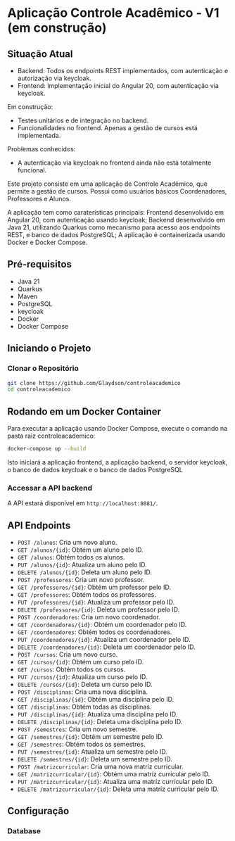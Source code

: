 # Aplicação Controle Acadêmico - V1 (em construção)

## Situação Atual
- Backend: Todos os endpoints REST implementados, com autenticação e autorização via keycloak.
- Frontend: Implementação inicial do Angular 20, com autenticação via keycloak.

Em construção:
- Testes unitários e de integração no backend.
- Funcionalidades no frontend. Apenas a gestão de cursos está implementada.

Problemas conhecidos:
- A autenticação via keycloak no frontend ainda não está totalmente funcional.

Este projeto consiste em uma aplicação de Controle Acadêmico, que permite a gestão de cursos. Possui como usuários básicos 
Coordenadores, Professores e Alunos. 

A aplicação tem como caraterísticas principais:
Frontend desenvolvido em Angular 20, com autenticação usando keycloak;
Backend desenvolvido em Java 21, utilizando Quarkus como mecanismo para acesso aos endpoints REST, e banco de dados PostgreSQL;
A aplicação é containerizada usando Docker e Docker Compose.

## Pré-requisitos

- Java 21
- Quarkus
- Maven
- PostgreSQL
- keycloak
- Docker
- Docker Compose

## Iniciando o Projeto

### Clonar o Repositório 

```sh
git clone https://github.com/Glaydson/controleacademico
cd controleacademico
```

## Rodando em um Docker Container

Para executar a aplicação usando Docker Compose, execute o comando na pasta raiz controleacademico:

```sh
docker-compose up --build
```
Isto iniciará a aplicação frontend, a aplicação backend, o servidor keycloak, o banco de dados keycloak e o banco de dados PostgreSQL

### Accessar a API backend

A API estará disponível em `http://localhost:8081/`.

## API Endpoints

- `POST /alunos`: Cria um novo aluno.
- `GET /alunos/{id}`: Obtém um aluno pelo ID.
- `GET /alunos`: Obtém todos os alunos.
- `PUT /alunos/{id}`: Atualiza um aluno pelo ID.
- `DELETE /alunos/{id}`: Deleta um aluno pelo ID.
- `POST /professores`: Cria um novo professor.
- `GET /professores/{id}`: Obtém um professor pelo ID.
- `GET /professores`: Obtém todos os professores.
- `PUT /professores/{id}`: Atualiza um professor pelo ID.
- `DELETE /professores/{id}`: Deleta um professor pelo ID.
- `POST /coordenadores`: Cria um novo coordenador.
- `GET /coordenadores/{id}`: Obtém um coordenador pelo ID.
- `GET /coordenadores`: Obtém todos os coordenadores.
- `PUT /coordenadores/{id}`: Atualiza um coordenador pelo ID.
- `DELETE /coordenadores/{id}`: Deleta um coordenador pelo ID.
- `POST /cursos`: Cria um novo curso.
- `GET /cursos/{id}`: Obtém um curso pelo ID.
- `GET /cursos`: Obtém todos os cursos.
- `PUT /cursos/{id}`: Atualiza um curso pelo ID.
- `DELETE /cursos/{id}`: Deleta um curso pelo ID.
- `POST /disciplinas`: Cria uma nova disciplina.
- `GET /disciplinas/{id}`: Obtém uma disciplina pelo ID.
- `GET /disciplinas`: Obtém todas as disciplinas.
- `PUT /disciplinas/{id}`: Atualiza uma disciplina pelo ID.
- `DELETE /disciplinas/{id}`: Deleta uma disciplina pelo ID.
- `POST /semestres`: Cria um novo semestre.
- `GET /semestres/{id}`: Obtém um semestre pelo ID.
- `GET /semestres`: Obtém todos os semestres.
- `PUT /semestres/{id}`: Atualiza um semestre pelo ID.
- `DELETE /semestres/{id}`: Deleta um semestre pelo ID.
- `POST /matrizcurricular`: Cria uma nova matríz curricular.
- `GET /matrizcurricular/{id}`: Obtém uma matríz curricular pelo ID.
- `PUT /matrizcurricular/{id}`: Atualiza uma matríz curricular pelo ID.
- `DELETE /matrizcurricular/{id}`: Deleta uma matríz curricular pelo ID.

## Configuração

### Database 

